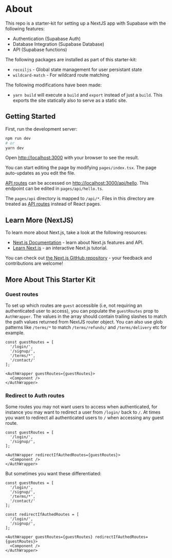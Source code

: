 # About

This repo is a starter-kit for setting up a NextJS app with Supabase with the following features:

- Authentication (Supabase Auth)
- Database Integration (Supabase Database)
- API (Supabase functions)

The following packages are installed as part of this starter-kit:

- `recoiljs` - Global state management for user persistant state
- `wildcard-match` - For wildcard route matching

The following modifications have been made:

- `yarn build` will execute a `build` and `export` instead of just a `build`. This exports the site statically also to serve as a static site.

## Getting Started

First, run the development server:

```bash
npm run dev
# or
yarn dev
```

Open [http://localhost:3000](http://localhost:3000) with your browser to see the result.

You can start editing the page by modifying `pages/index.tsx`. The page auto-updates as you edit the file.

[API routes](https://nextjs.org/docs/api-routes/introduction) can be accessed on [http://localhost:3000/api/hello](http://localhost:3000/api/hello). This endpoint can be edited in `pages/api/hello.ts`.

The `pages/api` directory is mapped to `/api/*`. Files in this directory are treated as [API routes](https://nextjs.org/docs/api-routes/introduction) instead of React pages.

## Learn More (NextJS)

To learn more about Next.js, take a look at the following resources:

- [Next.js Documentation](https://nextjs.org/docs) - learn about Next.js features and API.
- [Learn Next.js](https://nextjs.org/learn) - an interactive Next.js tutorial.

You can check out [the Next.js GitHub repository](https://github.com/vercel/next.js/) - your feedback and contributions are welcome!

## More About This Starter Kit

### Guest routes

To set up which routes are `guest` accessible (i.e, not requiring an authenticated user to access), you can populate the `guestRoutes` prop to `AuthWrapper`. The values in the array should contain trailing slashes to match the path values returned from NextJS router object. You can also use glob patterns like `/terms/*` to match `/terms/refunds/` and `/terms/delivery` etc for example.

```
const guestRoutes = [
  '/login/',
  '/signup/',
  '/terms/*',
  '/contact/'
];

<AuthWrapper guestRoutes={guestRoutes}>
  <Component />
</AuthWrapper>
```

### Redirect to Auth routes

Some routes you may not want users to access when authenticated, for instance you may want to redirect a user from `/login/` back to `/`. At times you want to redirect all authenticated users to `/` when accessing any guest route.

```
const guestRoutes = [
  '/login/',
  '/signup/',
];

<AuthWrapper redirectIfAuthedRoutes={guestRoutes}>
  <Component />
</AuthWrapper>
```

But sometimes you want these differentiated:

```
const guestRoutes = [
  '/login/',
  '/signup/',
  '/terms/*',
  '/contact/'
];

const redirectIfAuthedRoutes = [
  '/login/',
  '/signup/',
];

<AuthWrapper guestRoutes={guestRoutes} redirectIfAuthedRoutes={guestRoutes}>
  <Component />
</AuthWrapper>
```
